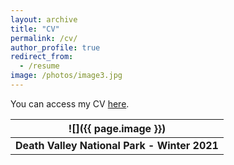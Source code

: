 ```yaml
---
layout: archive
title: "CV"
permalink: /cv/
author_profile: true
redirect_from:
  - /resume
image: /photos/image3.jpg
---
```


You can access my CV [here](http://benshaver.github.io/files/BSCV.pdf).

| ![]({{ page.image }}) | 
|:--:|
| <b>Death Valley National Park - Winter 2021</b>|